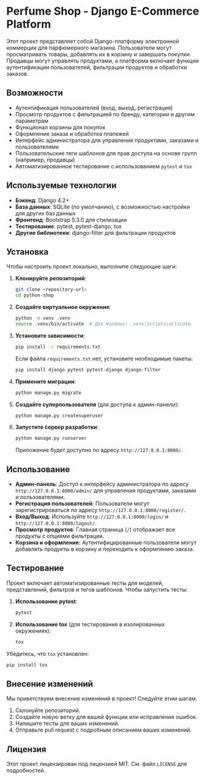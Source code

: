 # Perfume Shop - Django E-Commerce Platform

Этот проект представляет собой Django-платформу электронной коммерции для парфюмерного магазина. Пользователи могут просматривать товары, добавлять их в корзину и завершать покупки. Продавцы могут управлять продуктами, а платформа включает функции аутентификации пользователей, фильтрации продуктов и обработки заказов.

## Возможности

- Аутентификация пользователей (вход, выход, регистрация)
- Просмотр продуктов с фильтрацией по бренду, категории и другим параметрам
- Функционал корзины для покупок
- Оформление заказа и обработка платежей
- Интерфейс администратора для управления продуктами, заказами и пользователями
- Пользовательские теги шаблонов для прав доступа на основе групп (например, продавцы)
- Автоматизированное тестирование с использованием `pytest` и `tox`

## Используемые технологии

- **Бэкенд**: Django 4.2+
- **База данных**: SQLite (по умолчанию), с возможностью настройки для других баз данных
- **Фронтенд**: Bootstrap 5.3.0 для стилизации
- **Тестирование**: pytest, pytest-django, tox
- **Другие библиотеки**: django-filter для фильтрации продуктов

## Установка

Чтобы настроить проект локально, выполните следующие шаги:

1. **Клонируйте репозиторий**:
   ```bash
   git clone <repository-url>
   cd python-shop
   ```

2. **Создайте виртуальное окружение**:
   ```bash
   python -m venv .venv
   source .venv/bin/activate  # Для Windows: .venv\Scripts\activate
   ```

3. **Установите зависимости**:
   ```bash
   pip install -r requirements.txt
   ```
   Если файла `requirements.txt` нет, установите необходимые пакеты:
   ```bash
   pip install django pytest pytest-django django-filter
   ```

4. **Примените миграции**:
   ```bash
   python manage.py migrate
   ```

5. **Создайте суперпользователя** (для доступа к админ-панели):
   ```bash
   python manage.py createsuperuser
   ```

6. **Запустите сервер разработки**:
   ```bash
   python manage.py runserver
   ```
   Приложение будет доступно по адресу `http://127.0.0.1:8000/`.

## Использование

- **Админ-панель**: Доступ к интерфейсу администратора по адресу `http://127.0.0.1:8000/admin/` для управления продуктами, заказами и пользователями.
- **Регистрация пользователей**: Пользователи могут зарегистрироваться по адресу `http://127.0.0.1:8000/register/`.
- **Вход/Выход**: Используйте `http://127.0.0.1:8000/login/` и `http://127.0.0.1:8000/logout/`.
- **Просмотр продуктов**: Главная страница (`/`) отображает все продукты с опциями фильтрации.
- **Корзина и оформление**: Аутентифицированные пользователи могут добавлять продукты в корзину и переходить к оформлению заказа.

## Тестирование

Проект включает автоматизированные тесты для моделей, представлений, фильтров и тегов шаблонов. Чтобы запустить тесты:

1. **Использование pytest**:
   ```bash
   pytest
   ```

2. **Использование tox** (для тестирования в изолированных окружениях):
   ```bash
   tox
   ```

Убедитесь, что `tox` установлен:
```bash
pip install tox
```

## Внесение изменений

Мы приветствуем внесение изменений в проект! Следуйте этим шагам:

1. Склонуйте репозиторий.
2. Создайте новую ветку для вашей функции или исправления ошибок.
3. Напишите тесты для ваших изменений.
4. Отправьте pull request с подробным описанием ваших изменений.

## Лицензия

Этот проект лицензирован под лицензией MIT. См. файл `LICENSE` для подробностей.